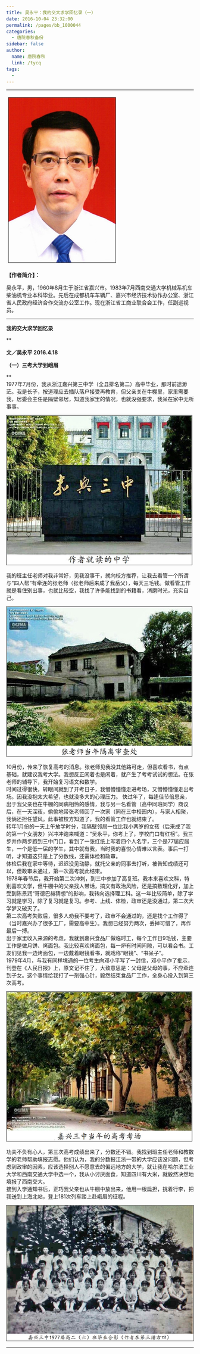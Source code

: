 ```yaml
---
title: 吴永平：我的交大求学回忆录（一）
date: 2016-10-04 23:32:00
permalink: /pages/bb_1000044
categories: 
  - 唐院春秋备份
sidebar: false
author: 
  name: 唐院春秋
  link: /tycq
tags: 
  - 
---
```


* * *

![](/pic/img2.ph.126.net_d5KMU44AKEuxgOpjVbs5yg==_6631538356678339832.jpg)

**【作者简介】：**  

吴永平，男，1960年8月生于浙江省嘉兴市。1983年7月西南交通大学机械系机车柴油机专业本科毕业。先后在成都机车车辆厂、嘉兴市经济技术协作办公室、浙江省人民政府经济合作交流办公室工作。现在浙江省工商业联合会工作，任副巡视员。

  

* * *

  

 **我的交大求学回忆录**

 **

 **文／吴永平 2016.4.18**

  

 **（一）三考大学到峨眉**

**  
1977年7月份，我从浙江嘉兴第三中学（全县排名第二）高中毕业，那时前途渺茫。我是长子，按道理应去插队落户接受再教育，但父亲关在牛棚里，家里需要我，居委会主任是隔壁邻居，知道我家里的情况，也就没强要求，我呆在家中无所事事。  

![](/pic/img1.ph.126.net_ZhoaiBmSnsVzIMAesupl-w==_6631762657050387283.jpg)

  
我的班主任老师对我非常好，见我没事干，就向校方推荐，让我去看管一个所谓与“四人帮”有牵连的张老师（张老师后来成了我岳父），每天三毛钱。做看管工作就是看住别出事，也就比较空，我找了许多能找到的书籍看，消磨时光，充实自己。  

![](/pic/img1.ph.126.net_aOCa7t28pj2iCmcun9luVg==_6631906693070528743.jpg)

  
10月份，传来了恢复高考的消息。张老师见我没其他路可走，但喜欢看书，有点基础，就建议我考大学。我想反正闲着也是闲着，就产生了考考试试的想法。在张老师的辅导下，我开始复习语文和数学。  
时间过得很快，转眼间就到了开考日子，我懵懵懂懂走进考场，又懵懵懂懂走出考场。因我没抱太大希望，也就没多大的心理压力。
快过年了，每逢佳节倍思亲，出于我父亲也在牛棚的同病相怜的感情，我与另一名看管（高中同班同学）商议后，在一天深夜，偷偷地带张老师回了一次家（同在三中校园内），与家人相聚，我俩还担任望风。此事被校方知道了，我的看管工作也就结束了。  
转年1月份的一天上午放学时分，我隔壁邻居一位比我小两岁的女孩（后来成了我的第一个女朋友）兴冲冲跑来喊道：“吴永平，你考上了，学校门口有红榜”。我三步并作两步跑到三中门口，看到了一张红纸上写着四个人名字，三个是77届应届生，一个是低一届的学生，其中就有我，当时我的喜悦心情难以言表。事后一打听，才知道这只是上了分数线，还需体检和政审。  
体检后我在家中等待，迟迟没见动静，就托父亲的同事去打听，被告知成绩还可以，但政审未通过，第一次高考就此结束。  
1978年春节后，我开始第二次冲刺，到三中参加了高复班。我本来喜欢文科，特别喜欢文学，但牛棚中的父亲找人带话，搞文有政治风险，还是搞数理化好，加上受到陈景润“哥德巴赫猜想”的影响，我转向选择理工科。这一年比较简单，除了学习就是学习，除了复习就是复习。参考、上线、体检，政审还是没通过，第二次大学梦又破灭了。  
第二次高考失败后，很多人劝我不要考了，政审不会通过的，还是找个工作得了（当时嘉兴办了很多工厂，需要高中生）。我想已经努力两次，丢掉可惜了，再作最后一搏。  
出于家里收入来源的考虑，我就到嘉兴食品厂做临时工，每个工作日9毛钱，主要工作是做月饼、烤面包。我比较喜欢烤面包，每一炉有时间间隙，可以看会书。工友们见我一边烤面包，一边戴着眼镜看书，就戏称“眼镜”、“书呆子”。  
1979年4月，与我有同样境遇的一位考生向邓小平写了一封信，邓小平作了批示，刊登在《人民日报》上，原文记不住了，大致意思是：父母是父母的事，不应牵连到子女。这个事情给我打了一剂强心针，毅然结束食品厂工作，全身心投入到第三次高考。  

![](/pic/img2.ph.126.net_ME815fS6B6WvNULwkRi1vg==_6631680193678308677.jpg)

  
功夫不负有心人，第三次高考成绩出来了，分数还不错。我找到班主任老师和教数学的老师帮助填报志愿。他们认为，我的分数报江浙一带的大学应该没问题，但考虑到政审的因素，应该选择别人不愿意去的偏远地方的大学，就让我在哈尔滨工业大学和西南交通大学中选一个，我从小讨厌面食，知道四川有大米，就毅然决然地填报了西南交大。  
接到入学通知书后，正巧我父亲也从牛棚中放出来，他用一根扁担，挑着行李，把我送到上海北站，登上181次列车踏上赴峨眉的征程。  

![](/pic/img2.ph.126.net_uIGBKEE1tUN4A7lWlDpxoQ==_6631708780980647390.jpg)

  
  
  
---